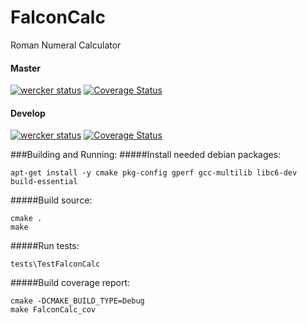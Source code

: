 # FalconCalc
Roman Numeral Calculator

#### Master
[![wercker status](https://app.wercker.com/status/e6633599c0919117eb4c008694be4587/s/master "wercker status")](https://app.wercker.com/project/bykey/e6633599c0919117eb4c008694be4587)
[![Coverage Status](https://coveralls.io/repos/github/StummeJ/FalconCalc/badge.svg?branch=master&t=VzoO69)](https://coveralls.io/github/StummeJ/FalconCalc?branch=master)

#### Develop
[![wercker status](https://app.wercker.com/status/e6633599c0919117eb4c008694be4587/s/develop "wercker status")](https://app.wercker.com/project/bykey/e6633599c0919117eb4c008694be4587)
[![Coverage Status](https://coveralls.io/repos/github/StummeJ/FalconCalc/badge.svg?branch=develop&t=VzoO69)](https://coveralls.io/github/StummeJ/FalconCalc?branch=develop)

###Building and Running:
#####Install needed debian packages:
```shell
apt-get install -y cmake pkg-config gperf gcc-multilib libc6-dev build-essential
```
#####Build source:
```shell
cmake .
make
```
#####Run tests:
```shell
tests\TestFalconCalc
```
#####Build coverage report:
```shell
cmake -DCMAKE_BUILD_TYPE=Debug
make FalconCalc_cov
```
